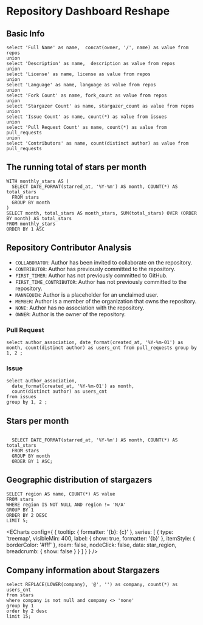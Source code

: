 # Repository Dashboard Reshape


## Basic Info

```info
select 'Full Name' as name,  concat(owner, '/', name) as value from repos
union
select 'Description' as name,  description as value from repos
union
select 'License' as name, license as value from repos
union
select 'Language' as name, language as value from repos
union
select 'Fork Count' as name, fork_count as value from repos
union
select 'Stargazer Count' as name, stargazer_count as value from repos
union
select 'Issue Count' as name, count(*) as value from issues 
union 
select 'Pull Request Count' as name, count(*) as value from pull_requests
union
select 'Contributors' as name, count(distinct author) as value from pull_requests
```

<DataTable
    data={info} 
    rows=20
    rowNumbers=false
/>

## The running total of stars per month

```star_history
WITH monthly_stars AS (
  SELECT DATE_FORMAT(starred_at, '%Y-%m') AS month, COUNT(*) AS total_stars
  FROM stars
  GROUP BY month
)
SELECT month, total_stars AS month_stars, SUM(total_stars) OVER (ORDER BY month) AS total_stars
FROM monthly_stars
ORDER BY 1 ASC
```

<LineChart 
    data={star_history}  
    x=month 
    y=total_stars
/>

## Repository Contributor Analysis

* `COLLABORATOR`: Author has been invited to collaborate on the repository.
* `CONTRIBUTOR`: Author has previously committed to the repository.
* `FIRST_TIMER`: Author has not previously committed to GitHub.
* `FIRST_TIME_CONTRIBUTOR`: Author has not previously committed to the repository.
* `MANNEQUIN`: Author is a placeholder for an unclaimed user.
* `MEMBER`: Author is a member of the organization that owns the repository.
* `NONE`: Author has no association with the repository.
* `OWNER`: Author is the owner of the repository.

### Pull Request

```contributors_per_type
select author_association, date_format(created_at, '%Y-%m-01') as month, count(distinct author) as users_cnt from pull_requests group by 1, 2 ;
```

<AreaChart 
    data={contributors_per_type}  
    x=month 
    y=users_cnt
    series=author_association
/>

### Issue

```contributors_per_type_issue
select author_association, 
  date_format(created_at, '%Y-%m-01') as month, 
  count(distinct author) as users_cnt 
from issues 
group by 1, 2 ;
```

<AreaChart 
    data={contributors_per_type_issue}  
    x=month 
    y=users_cnt
    series=author_association
/>



## Stars per month

```stars_per_month

  SELECT DATE_FORMAT(starred_at, '%Y-%m') AS month, COUNT(*) AS total_stars
  FROM stars
  GROUP BY month
  ORDER BY 1 ASC;

```

<AreaChart 
    data={stars_per_month}  
    x=month 
    y=total_stars
/>

## Geographic distribution of stargazers

```star_region
SELECT region AS name, COUNT(*) AS value
FROM stars
WHERE region IS NOT NULL AND region != 'N/A'
GROUP BY 1
ORDER BY 2 DESC
LIMIT 5;
```

<ECharts config={
    {
        tooltip: {
            formatter: '{b}: {c}'
        },
      series: [
        {
          type: 'treemap',
          visibleMin: 400,
          label: {
            show: true,
            formatter: '{b}'
          },
          itemStyle: {
            borderColor: '#fff'
          },
          roam: false,
          nodeClick: false,
          data: star_region,
          breadcrumb: {
            show: false
          }
        }
      ]
      }
    }
/>


## Company information about Stargazers

```star_company
select REPLACE(LOWER(company), '@', '') as company, count(*) as users_cnt
from stars 
where company is not null and company <> 'none'
group by 1 
order by 2 desc 
limit 15;
```

<BarChart 
    data={star_company} 
    x=company 
    y=users_cnt 
/>

